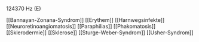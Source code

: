 124370 Hz (E)

[[Bannayan-Zonana-Syndrom]]
[[Erythem]]
[[Harnwegsinfekte]]
[[Neuroretinoangiomatosis]]
[[Paraphilias]]
[[Phakomatosis]]
[[Sklerodermie]]
[[Sklerose]]
[[Sturge-Weber-Syndrom]]
[[Usher-Syndrom]]
